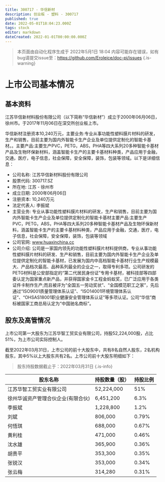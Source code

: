 ```yaml
---
title: 300717 - 华信新材
description: 创业板 - 塑料 - 300717
published: true
date: 2022-05-01T18:04:23.000Z
tags: stock
editor: markdown
dateCreated: 2022-01-01T00:00:00.000Z
---
```


> 本页面由自动化程序生成于 2022年5月1日 18:04
> 内容可能存在错误，如有bug请提交issue至：https://github.com/Eroleice/doc-pi/issues
{.is-warning}

# 上市公司基本情况

## 基本资料

江苏华信新材料股份有限公司（以下简称“华信新材”）成立于2000年06月06日，徐州市。于2017年11月06日在深交所创业板上市。

华信新材注册资本10,240万元，主要业务:专业从事功能性塑料膜片材料的研发，生产和销售，目前主要为国内外智能卡生产企业及单位提供定制化的智能卡基材。。主要产品:主要生产PVC，PETG，ABS，PHA等四大系列20多种智能卡基材产品及生物环保新材料，涵盖智能卡生产的主要卡基材料种类，产品应用于金融，交通，医疗，电子信息，社会保障，安全保障，装饰，包装等领域。以下是详细信息：

- 公司名称: 江苏华信新材料股份有限公司
- 股票代码: 300717.SZ
- 所在地: 江苏 - 徐州市
- 成立日期: 2000年06月06日
- 注册资本: 10,240万元
- 法定代表人: 李振斌
- 主营业务: 专业从事功能性塑料膜片材料的研发，生产和销售，目前主要为国内外智能卡生产企业及单位提供定制化的智能卡基材主要产品:主要生产PVC，PETG，ABS，PHA等四大系列20多种智能卡基材产品及生物环保新材料，涵盖智能卡生产的主要卡基材料种类，产品应用于金融，交通，医疗，电子信息，社会保障，安全保障，装饰，包装等领域
- 公司官网: www.huaxinchina.cc
- 公司介绍: 公司是一家国内领先的功能性塑料膜片材料提供商，专业从事功能性塑料膜片材料的研发、生产和销售，目前主要为国内外智能卡生产企业及单位提供定制化的智能卡基材，已发展为国内中高档智能卡基材行业生产规模最大、产品档次最高、品种系列最全的企业之一，取得专利多项。公司研发的PETG材料是公安部指定的“第二代居民身份证”专用卡基材，被科技部等四部委认定为国家重点新产品，并获得国家金卡工程金蚂蚁奖，已广泛应用于各类证件卡制作生产;而且被评为“全国五一劳动奖状”、“全国模范职工之家”，先后通过“ISO9001质量管理体系认证”、“ISO14001环境管理体系认证”、“OHSAS18001职业健康安全管理体系认证”等多项认证。公司“华信”商标被国家工商总局认定为“中国驰名商标”。


## 股东及高管情况

上市公司第一大股东为江苏华智工贸实业有限公司，持股52,224,000股，占比51%，为上市公司实际控制人。

截至2022年03月31日，上市公司的前十大股东中，共有8名自然人股东，2名机构股东，其中5%以上大股东共有2名。上市公司前十大股东明细如下：

> 股东持股数据截止于：2022年03月31日
{.is-info}

| 股东名称 | 持股数量（股） | 持股比例 |
| --- | --- | --- |
| 江苏华智工贸实业有限公司 | 52,224,000 | 51% |
| 徐州华诚资产管理合伙企业(有限合伙) | 6,451,200 | 6.3% |
| 李振斌 | 1,228,800 | 1.2% |
| 刘斌 | 806,000 | 0.79% |
| 何悟琪 | 688,000 | 0.67% |
| 黄利桂 | 471,000 | 0.46% |
| 沈水雄 | 365,900 | 0.36% |
| 胡贵平 | 353,300 | 0.35% |
| 张锐汉 | 353,000 | 0.34% |
| 张云梅 | 314,280 | 0.31% |




